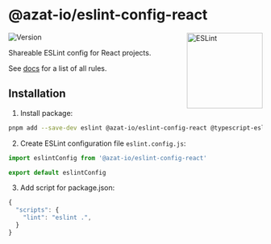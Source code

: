 # @azat-io/eslint-config-react

<img src="https://github-production-user-asset-6210df.s3.amazonaws.com/5698350/241426629-f7e3a5bf-50fe-49c1-ad76-98bd3914cd3e.svg" alt="ESLint" align="right" width="150" height="150" />

![Version](https://img.shields.io/npm/v/@azat-io/eslint-config-react.svg?color=brightgreen)

Shareable ESLint config for React projects.

See [docs](https://github.com/azat-io/eslint-config/blob/main/react/docs.md) for a list of all rules.

## Installation

1. Install package:

```sh
pnpm add --save-dev eslint @azat-io/eslint-config-react @typescript-eslint/eslint-plugin @typescript-eslint/parser eslint-plugin-import eslint-plugin-jsx-a11y eslint-plugin-n eslint-plugin-perfectionist eslint-plugin-prefer-arrow eslint-plugin-prefer-let eslint-plugin-promise eslint-plugin-react eslint-plugin-react-hooks eslint-plugin-sonarjs eslint-plugin-testing-library eslint-plugin-unicorn eslint-plugin-vitest
```

2. Create ESLint configuration file `eslint.config.js`:

```js
import eslintConfig from '@azat-io/eslint-config-react'

export default eslintConfig
```

3. Add script for package.json:

```js
{
  "scripts": {
    "lint": "eslint .",
  }
}
```
